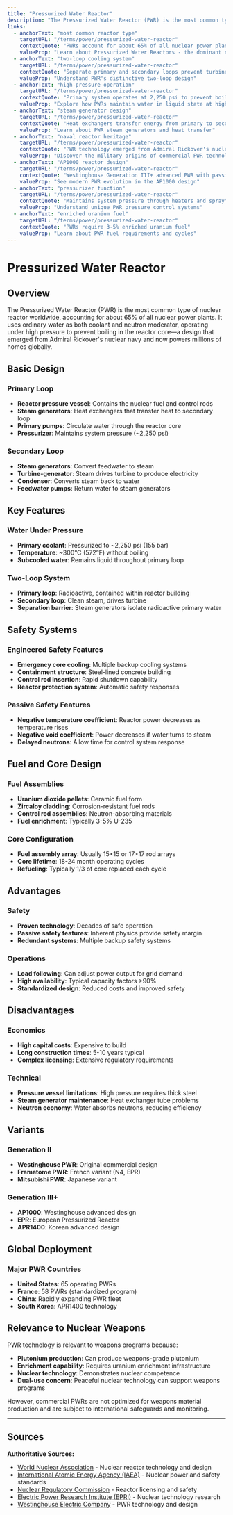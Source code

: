 ```yaml
---
title: "Pressurized Water Reactor"
description: "The Pressurized Water Reactor (PWR) is the most common type of nuclear reactor worldwide, accounting for about 65% of all nuclear power plants."
links:
  - anchorText: "most common reactor type"
    targetURL: "/terms/power/pressurized-water-reactor"
    contextQuote: "PWRs account for about 65% of all nuclear power plants worldwide"
    valueProp: "Learn about Pressurized Water Reactors - the dominant nuclear power technology"
  - anchorText: "two-loop cooling system"
    targetURL: "/terms/power/pressurized-water-reactor"
    contextQuote: "Separate primary and secondary loops prevent turbine contamination"
    valueProp: "Understand PWR's distinctive two-loop design"
  - anchorText: "high-pressure operation"
    targetURL: "/terms/power/pressurized-water-reactor"
    contextQuote: "Primary system operates at 2,250 psi to prevent boiling"
    valueProp: "Explore how PWRs maintain water in liquid state at high temperatures"
  - anchorText: "steam generator design"
    targetURL: "/terms/power/pressurized-water-reactor"
    contextQuote: "Heat exchangers transfer energy from primary to secondary loop"
    valueProp: "Learn about PWR steam generators and heat transfer"
  - anchorText: "naval reactor heritage"
    targetURL: "/terms/power/pressurized-water-reactor"
    contextQuote: "PWR technology emerged from Admiral Rickover's nuclear navy"
    valueProp: "Discover the military origins of commercial PWR technology"
  - anchorText: "AP1000 reactor design"
    targetURL: "/terms/power/pressurized-water-reactor"
    contextQuote: "Westinghouse Generation III+ advanced PWR with passive safety"
    valueProp: "See modern PWR evolution in the AP1000 design"
  - anchorText: "pressurizer function"
    targetURL: "/terms/power/pressurized-water-reactor"
    contextQuote: "Maintains system pressure through heaters and spray"
    valueProp: "Understand unique PWR pressure control systems"
  - anchorText: "enriched uranium fuel"
    targetURL: "/terms/power/pressurized-water-reactor"
    contextQuote: "PWRs require 3-5% enriched uranium fuel"
    valueProp: "Learn about PWR fuel requirements and cycles"
---
```


# Pressurized Water Reactor

## Overview

The Pressurized Water Reactor (PWR) is the most common type of nuclear reactor worldwide, accounting for about 65% of all nuclear power plants. It uses ordinary water as both coolant and neutron moderator, operating under high pressure to prevent boiling in the reactor core—a design that emerged from Admiral Rickover's nuclear navy and now powers millions of homes globally.

## Basic Design

### Primary Loop
- **Reactor pressure vessel**: Contains the nuclear fuel and control rods
- **Steam generators**: Heat exchangers that transfer heat to secondary loop
- **Primary pumps**: Circulate water through the reactor core
- **Pressurizer**: Maintains system pressure (~2,250 psi)

### Secondary Loop
- **Steam generators**: Convert feedwater to steam
- **Turbine-generator**: Steam drives turbine to produce electricity
- **Condenser**: Converts steam back to water
- **Feedwater pumps**: Return water to steam generators

## Key Features

### Water Under Pressure
- **Primary coolant**: Pressurized to ~2,250 psi (155 bar)
- **Temperature**: ~300°C (572°F) without boiling
- **Subcooled water**: Remains liquid throughout primary loop

### Two-Loop System
- **Primary loop**: Radioactive, contained within reactor building
- **Secondary loop**: Clean steam, drives turbine
- **Separation barrier**: Steam generators isolate radioactive primary water

## Safety Systems

### Engineered Safety Features
- **Emergency core cooling**: Multiple backup cooling systems
- **Containment structure**: Steel-lined concrete building
- **Control rod insertion**: Rapid shutdown capability
- **Reactor protection system**: Automatic safety responses

### Passive Safety Features
- **Negative temperature coefficient**: Reactor power decreases as temperature rises
- **Negative void coefficient**: Power decreases if water turns to steam
- **Delayed neutrons**: Allow time for control system response

## Fuel and Core Design

### Fuel Assemblies
- **Uranium dioxide pellets**: Ceramic fuel form
- **Zircaloy cladding**: Corrosion-resistant fuel rods
- **Control rod assemblies**: Neutron-absorbing materials
- **Fuel enrichment**: Typically 3-5% U-235

### Core Configuration
- **Fuel assembly array**: Usually 15×15 or 17×17 rod arrays
- **Core lifetime**: 18-24 month operating cycles
- **Refueling**: Typically 1/3 of core replaced each cycle

## Advantages

### Safety
- **Proven technology**: Decades of safe operation
- **Passive safety features**: Inherent physics provide safety margin
- **Redundant systems**: Multiple backup safety systems

### Operations
- **Load following**: Can adjust power output for grid demand
- **High availability**: Typical capacity factors >90%
- **Standardized design**: Reduced costs and improved safety

## Disadvantages

### Economics
- **High capital costs**: Expensive to build
- **Long construction times**: 5-10 years typical
- **Complex licensing**: Extensive regulatory requirements

### Technical
- **Pressure vessel limitations**: High pressure requires thick steel
- **Steam generator maintenance**: Heat exchanger tube problems
- **Neutron economy**: Water absorbs neutrons, reducing efficiency

## Variants

### Generation II
- **Westinghouse PWR**: Original commercial design
- **Framatome PWR**: French variant (N4, EPR)
- **Mitsubishi PWR**: Japanese variant

### Generation III+
- **AP1000**: Westinghouse advanced design
- **EPR**: European Pressurized Reactor
- **APR1400**: Korean advanced design

## Global Deployment

### Major PWR Countries
- **United States**: 65 operating PWRs
- **France**: 58 PWRs (standardized program)
- **China**: Rapidly expanding PWR fleet
- **South Korea**: APR1400 technology

## Relevance to Nuclear Weapons

PWR technology is relevant to weapons programs because:
- **Plutonium production**: Can produce weapons-grade plutonium
- **Enrichment capability**: Requires uranium enrichment infrastructure
- **Nuclear technology**: Demonstrates nuclear competence
- **Dual-use concern**: Peaceful nuclear technology can support weapons programs

However, commercial PWRs are not optimized for weapons material production and are subject to international safeguards and monitoring.

---

## Sources

**Authoritative Sources:**

- [World Nuclear Association](https://www.world-nuclear.org) - Nuclear reactor technology and design
- [International Atomic Energy Agency (IAEA)](https://www.iaea.org) - Nuclear power and safety standards
- [Nuclear Regulatory Commission](https://www.nrc.gov) - Reactor licensing and safety
- [Electric Power Research Institute (EPRI)](https://www.epri.com) - Nuclear technology research
- [Westinghouse Electric Company](https://www.westinghousenuclear.com) - PWR technology and design